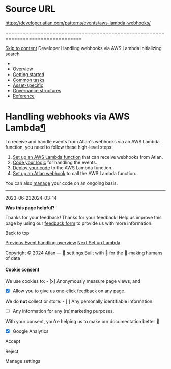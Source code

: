 # Source URL
https://developer.atlan.com/patterns/events/aws-lambda-webhooks/

================================================================================

<!--
canonical: https://developer.atlan.com/patterns/events/aws-lambda-webhooks/
meta-content-security-policy: object-src 'none'; base-uri 'self'; manifest-src 'self'; media-src 'self';
meta-description: Learn to set up and manage an AWS Lambda function to handle events from Atlan's webhooks.
meta-generator: mkdocs-1.6.1, mkdocs-material-9.6.14
meta-og-description: Learn to set up and manage an AWS Lambda function to handle events from Atlan's webhooks.
meta-og-image: https://developer.atlan.com/assets/images/social/patterns/events/aws-lambda-webhooks/index.png
meta-og-image-height: 630
meta-og-image-type: image/png
meta-og-image-width: 1200
meta-og-title: Handling webhooks via AWS Lambda - Developer
meta-og-type: website
meta-og-url: https://developer.atlan.com/patterns/events/aws-lambda-webhooks/
meta-twitter:card: summary_large_image
meta-twitter:description: Learn to set up and manage an AWS Lambda function to handle events from Atlan's webhooks.
meta-twitter:image: https://developer.atlan.com/assets/images/social/patterns/events/aws-lambda-webhooks/index.png
meta-twitter:title: Handling webhooks via AWS Lambda - Developer
meta-viewport: width=device-width,initial-scale=1
title: Handling webhooks via AWS Lambda - Developer
-->

[Skip to content](#handling-webhooks-via-aws-lambda) Developer Handling webhooks via AWS Lambda Initializing search 

* 
* [Overview](../../..)
* [Getting started](../../../getting-started/)
* [Common tasks](../../../snippets/)
* [Asset\-specific](../../)
* [Governance structures](../../../governance/)
* [Reference](../../../reference/)

Handling  webhooks via  AWS Lambda[¶](#handling-webhooks-via-aws-lambda "Permanent link")
=========================================================================================

To receive and handle events from Atlan's webhooks via an AWS Lambda function, you need to follow these high\-level steps:

1. [Set up an AWS Lambda function](setup-lambda/) that can receive webhooks from Atlan.
2. [Code your logic](coding/) for handling the events.
3. [Deploy your code](deploy/) to the AWS Lambda function.
4. [Set up an Atlan webhook](setup-webhook/) to call the AWS Lambda function.

You can also [manage](managing/) your code on an ongoing basis.

---

2023\-06\-232024\-03\-14

**Was this page helpful?**

Thanks for your feedback! Thanks for your feedback! Help us improve this page by using our [feedback form](https://docs.google.com/forms/d/e/1FAIpQLScfoq7vqEn8S4QvN0ehPp0MRy6WYK5x-okJDqD69lHgoPPWtg/viewform?usp=pp_url&entry.1800719315=/patterns/events/aws-lambda-webhooks/) to provide us with more information. 

Back to top

[Previous Event handling overview](../) [Next Set up Lambda](setup-lambda/) 

Copyright © 2024 Atlan — [🍪 settings](#__consent) 
Built with 💙 for the 🤖\-making humans of data 

#### Cookie consent

We use cookies to: - [x] Anonymously measure page views, and
- [x] Allow you to give us one\-click feedback on any page.

 We do **not** collect or store: - [ ] Any personally identifiable information.
- [ ] Any information for any (re)marketing purposes.

 With your consent, you're helping us to make our documentation better 💙

- [x] Google Analytics

Accept

Reject

Manage settings

